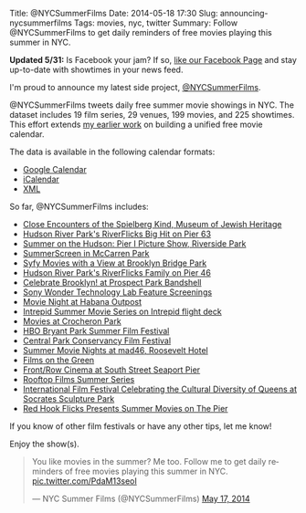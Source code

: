 Title: @NYCSummerFilms
Date: 2014-05-18 17:30
Slug: announcing-nycsummerfilms
Tags: movies, nyc, twitter
Summary: Follow @NYCSummerFilms to get daily reminders of free movies playing this summer in NYC.

**Updated 5/31:** Is Facebook your jam? If so, [like our Facebook Page](http://hrfnk.us/1wslQfS) and stay up-to-date with showtimes in your news feed.

I'm proud to announce my latest side project, [@NYCSummerFilms](https://twitter.com/nycsummerfilms). 

@NYCSummerFilms tweets daily free summer movie showings in NYC. The dataset includes 19 film series, 29 venues, 199 movies, and 225 showtimes. This effort extends [my earlier work](http://www.hirefrank.com/14/05/2014-summer-movies/)  on building a unified free movie calendar. 

The data is available in the following calendar formats:

* [Google Calendar](http://hrfnk.us/RWBH6u)
* [iCalendar](http://hrfnk.us/1n28wbQ)
* [XML](http://hrfnk.us/RWBP5X)

So far, @NYCSummerFilms includes:

* [Close Encounters of the Spielberg Kind, Museum of Jewish Heritage](http://hrfnk.us/1sEpIp9)
* [Hudson River Park's RiverFlicks Big Hit on Pier 63](http://hrfnk.us/1gAPrz4)
* [Summer on the Hudson: Pier I Picture Show, Riverside Park](http://hrfnk.us/1sEpPBl)
* [SummerScreen in McCarren Park](http://hrfnk.us/1sEpTRr)
* [Syfy Movies with a View at Brooklyn Bridge Park](http://hrfnk.us/1sEpUVt)
* [Hudson River Park's RiverFlicks Family on Pier 46](http://hrfnk.us/1gAPJG6)
* [Celebrate Brooklyn! at Prospect Park Bandshell](http://hrfnk.us/1gAPOtA)
* [Sony Wonder Technology Lab Feature Screenings](http://hrfnk.us/1sEq2Ew)
* [Movie Night at Habana Outpost](http://hrfnk.us/1sEq2UV)
* [Intrepid Summer Movie Series on Intrepid flight deck](http://hrfnk.us/1sEq13m)
* [Movies at Crocheron Park](http://hrfnk.us/1sEq3Ip)
* [HBO Bryant Park Summer Film Festival](http://hrfnk.us/1sEq538)
* [Central Park Conservancy Film Festival](http://hrfnk.us/1sEq7YM)
* [Summer Movie Nights at mad46, Roosevelt Hotel](http://hrfnk.us/1gAQ4sy)
* [Films on the Green](http://hrfnk.us/1gAQ5g3)
* [Front/Row Cinema at South Street Seaport Pier](http://hrfnk.us/1gAQcrX)
* [Rooftop Films Summer Series](http://hrfnk.us/1lGcfe9)
* [International Film Festival Celebrating the Cultural Diversity of Queens at Socrates Sculpture Park](http://hrfnk.us/1p0udNv)
* [Red Hook Flicks Presents Summer Movies on The Pier](http://hrfnk.us/1p0AjNM)

If you know of other film festivals or have any other tips, let me know!

Enjoy the show(s).

<blockquote class="twitter-tweet" lang="en"><p>You like movies in the summer? Me too. Follow me to get daily reminders of free movies playing this summer in NYC. <a href="http://t.co/PdaM13seoI">pic.twitter.com/PdaM13seoI</a></p>&mdash; NYC Summer Films (@NYCSummerFilms) <a href="https://twitter.com/NYCSummerFilms/statuses/467752382022303744">May 17, 2014</a></blockquote>
<script async src="//platform.twitter.com/widgets.js" charset="utf-8"></script>
